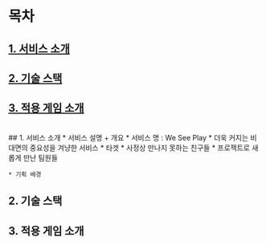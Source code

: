 # 목차
## [1. 서비스 소개](#1-서비스-소개)  
## [2. 기술 스택](#2-기술-스택)  
## [3. 적용 게임 소개](#3-적용-게임-소개)  
<br>
## 1. 서비스 소개  
    * 서비스 설명  
        + 개요  
            * 서비스 명 : We See Play    
            * 더욱 커지는 비대면의 중요성을 겨냥한 서비스  
        * 타겟  
            * 사정상 만나지 못하는 친구들  
            * 프로젝트로 새롭게 만난 팀원들  
              
    * 기획 배경  



## 2. 기술 스택  

## 3. 적용 게임 소개  
